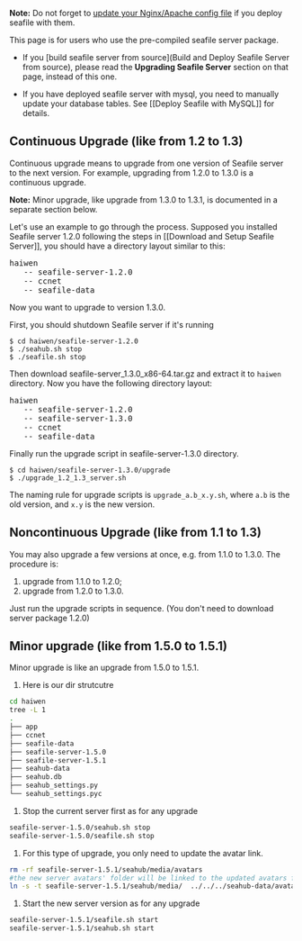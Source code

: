 **Note:** Do not forget to [update your Nginx/Apache config file](https://github.com/haiwen/seafile/wiki/Deploy-Seafile-Web-with-nginx-apache#notes-when-upgrading-seafile-server) if you deploy seafile with them.

This page is for users who use the pre-compiled seafile server package. 

- If you [build seafile server from source](Build and Deploy Seafile Server from source), please read the **Upgrading Seafile Server** section on that page, instead of this one.

- If you have deployed seafile server with mysql, you need to manually update your database tables. See [[Deploy Seafile with MySQL]] for details.

## Continuous Upgrade (like from 1.2 to 1.3)

Continuous upgrade means to upgrade from one version of Seafile server to the next version.
For example, upgrading from 1.2.0 to 1.3.0 is a continuous upgrade.

**Note:** Minor upgrade, like upgrade from 1.3.0 to 1.3.1, is documented in a separate section below.

Let's use an example to go through the process. Supposed you installed Seafile server 1.2.0
following the steps in [[Download and Setup Seafile Server]], you should have a directory
layout similar to this:

<pre>
haiwen
   -- seafile-server-1.2.0
   -- ccnet
   -- seafile-data
</pre>

Now you want to upgrade to version 1.3.0.

First, you should shutdown Seafile server if it's running

    $ cd haiwen/seafile-server-1.2.0
    $ ./seahub.sh stop
    $ ./seafile.sh stop

Then download seafile-server_1.3.0_x86-64.tar.gz and extract it to `haiwen` directory.
Now you have the following directory layout:

<pre>
haiwen
   -- seafile-server-1.2.0
   -- seafile-server-1.3.0
   -- ccnet
   -- seafile-data
</pre>

Finally run the upgrade script in seafile-server-1.3.0 directory.

    $ cd haiwen/seafile-server-1.3.0/upgrade
    $ ./upgrade_1.2_1.3_server.sh

The naming rule for upgrade scripts is `upgrade_a.b_x.y.sh`,
where `a.b` is the old version, and `x.y` is the new version.

## Noncontinuous Upgrade (like from 1.1 to 1.3)

You may also upgrade a few versions at once, e.g. from 1.1.0 to 1.3.0.
The procedure is:

1. upgrade from 1.1.0 to 1.2.0;
2. upgrade from 1.2.0 to 1.3.0.

Just run the upgrade scripts in sequence. (You don't need to download server package 1.2.0)

## Minor upgrade (like from 1.5.0 to 1.5.1)
Minor upgrade is like an upgrade from 1.5.0 to 1.5.1. 

1. Here is our dir strutcutre
```sh
cd haiwen
tree -L 1
.
├── app
├── ccnet
├── seafile-data
├── seafile-server-1.5.0
├── seafile-server-1.5.1
├── seahub-data
├── seahub.db
├── seahub_settings.py
└── seahub_settings.pyc
```
1. Stop the current server first as for any upgrade 
```sh
seafile-server-1.5.0/seahub.sh stop
seafile-server-1.5.0/seafile.sh stop
```
1. For this type of upgrade, you only need to update the avatar link.
```sh
rm -rf seafile-server-1.5.1/seahub/media/avatars
#the new server avatars' folder will be linked to the updated avatars folder
ln -s -t seafile-server-1.5.1/seahub/media/  ../../../seahub-data/avatars/  
```

1. Start the new server version as for any upgrade 
```sh
seafile-server-1.5.1/seafile.sh start
seafile-server-1.5.1/seahub.sh start
```